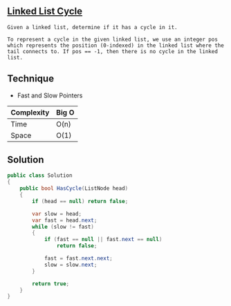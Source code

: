 ## [Linked List Cycle](https://leetcode.com/problems/linked-list-cycle/description/)

```
Given a linked list, determine if it has a cycle in it.

To represent a cycle in the given linked list, we use an integer pos which represents the position (0-indexed) in the linked list where the tail connects to. If pos == -1, then there is no cycle in the linked list.
```

## Technique

* Fast and Slow Pointers

| Complexity | Big O |
|------------|-------|
| Time       | O(n)  |
| Space      | O(1)  |

## Solution

```csharp
public class Solution
{
    public bool HasCycle(ListNode head)
    {
        if (head == null) return false;

        var slow = head;
        var fast = head.next;
        while (slow != fast)
        {
            if (fast == null || fast.next == null)
                return false;

            fast = fast.next.next;
            slow = slow.next;
        }

        return true;
    }
}
```
